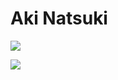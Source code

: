 # Aki Natsuki

![](https://github-readme-stats.vercel.app/api?username=akinazuki&count_private=true&show_icons=true&locale=cn&include_all_commits=true) 

![](https://github-readme-stats.vercel.app/api/top-langs/?username=akinazuki&hide=css,html&layout=compact&langs_count=8)
